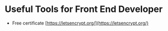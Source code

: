 # Useful Tools for Front End Developer

- Free certificate
[https://letsencrypt.org/](https://letsencrypt.org/)
